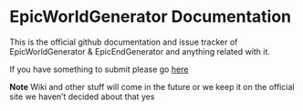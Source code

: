 # EpicWorldGenerator Documentation

This is the official github documentation and issue tracker of EpicWorldGenerator & EpicEndGenerator and anything related with it.

If you have something to submit please go [here](https://github.com/jonryf/EpicWorldGenerator-documentation/issues/new/choose)

**Note** Wiki and other stuff will come in the future or we keep it on the official site we haven’t decided about that yes
